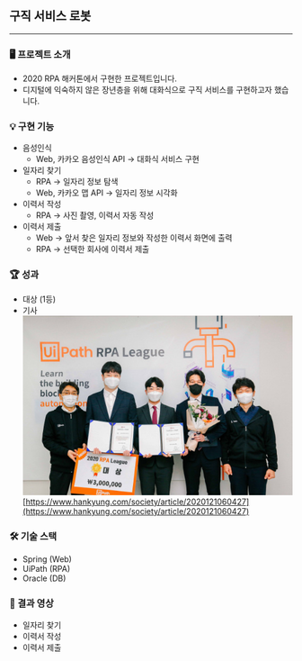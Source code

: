 ## 구직 서비스 로봇

---

### 🖥️ 프로젝트 소개

- 2020 RPA 해커톤에서 구현한 프로젝트입니다.
- 디지털에 익숙하지 않은 장년층을 위해 대화식으로 구직 서비스를 구현하고자 했습니다.

### 💡 구현 기능

- 음성인식
    - Web, 카카오 음성인식 API → 대화식 서비스 구현
- 일자리 찾기
    - RPA → 일자리 정보 탐색
    - Web, 카카오 맵 API → 일자리 정보 시각화
- 이력서 작성
    - RPA → 사진 촬영, 이력서 자동 작성
- 이력서 제출
    - Web → 앞서 찾은 일자리 정보와 작성한 이력서 화면에 출력
    - RPA → 선택한 회사에 이력서 제출

### 🏆 성과

- 대상 (1등)
- 기사<br>
![](./video/1.jpg)
[https://www.hankyung.com/society/article/2020121060427](https://www.hankyung.com/society/article/2020121060427)

### 🛠️ 기술 스택

- Spring (Web)
- UiPath (RPA)
- Oracle (DB)

### 🎥 결과 영상

- 일자리 찾기
- 이력서 작성
- 이력서 제출

